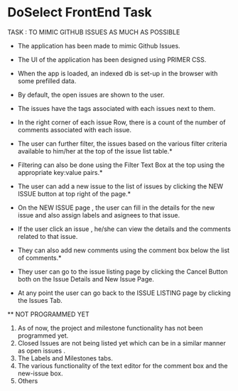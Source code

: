 # DoSelect FrontEnd Task

TASK : TO MIMIC GITHUB ISSUES AS MUCH AS POSSIBLE

+ The application has been made to mimic Github Issues.

+ The UI of the application has been designed using PRIMER CSS.

+ When the app is loaded, an indexed db is set-up in the browser with some prefilled data.

+ By default, the open issues are shown to the user.

+ The issues have the tags associated with each issues next to them.

+ In the right corner of each issue Row, there is a count of the number of comments associated with each issue.

+ The user can further filter, the issues based on the various filter criteria available to him/her at the top of the issue list table.*

+ Filtering can also be done using the Filter Text Box at the top using the appropriate key:value pairs.*

+ The user can add a new issue to the list of issues by clicking the NEW ISSUE button at top right of the page.*

+ On the NEW ISSUE page , the user can fill in the details for the new issue and also assign labels and asignees to that issue.

+ If the user click an issue , he/she can view the details and the comments related to that issue.

+ They can also add new comments using the comment box below the list of comments.*

+ They user can go to the issue listing page by clicking the Cancel Button both on the Issue Details and New Issue Page.

+ At any point the user can go back to the ISSUE LISTING page by clicking the Issues Tab.


** NOT PROGRAMMED YET 
1) As of now, the project and milestone functionality has not been programmed yet.
2) Closed Issues are not being listed yet which can be in a similar manner as open issues .
3) The Labels and Milestones tabs.
4) The various functionality of the text editor for the comment box and the new-issue box.
5) Others
